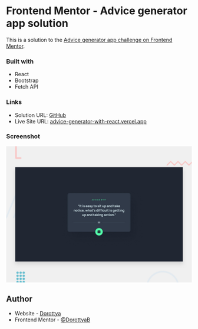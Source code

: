# Frontend Mentor - Advice generator app solution

This is a solution to the [Advice generator app challenge on Frontend Mentor](https://www.frontendmentor.io/challenges/advice-generator-app-QdUG-13db).

### Built with

- React
- Bootstrap
- Fetch API

### Links

- Solution URL: [GitHub](https://github.com/DorottyaB/advice-generator-with-react)
- Live Site URL: [advice-generator-with-react.vercel.app](https://advice-generator-with-react.vercel.app/)

### Screenshot

![](./desktop-preview.jpg)

## Author

- Website - [Dorottya](https://github.com/DorottyaB)
- Frontend Mentor - [@DorottyaB](https://www.frontendmentor.io/profile/DorottyaB)
